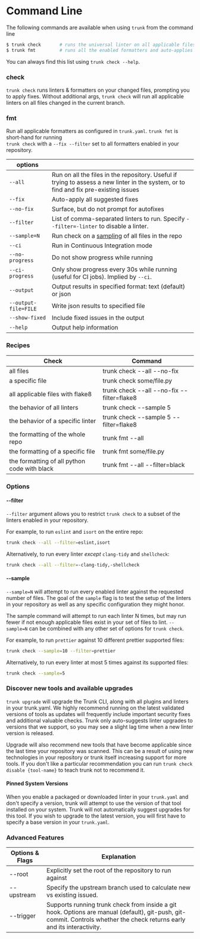# Command Line

The following commands are available when using `trunk` from the command line

```bash
$ trunk check       # runs the universal linter on all applicable files
$ trunk fmt         # runs all the enabled formatters and auto-applies changes
```

You can always find this list using `trunk check --help`.

### check

`trunk check` runs linters & formatters on your changed files, prompting you to apply fixes. Without additional args, `trunk check` will run all applicable linters on all files changed in the current branch.

### fmt

Run all applicable formatters as configured in `trunk.yaml`. `trunk fmt` is short-hand for running\
`trunk check` with a `--fix --filter` set to all formatters enabled in your repository.

| options              |                                                                                                                                       |
| -------------------- | ------------------------------------------------------------------------------------------------------------------------------------- |
| `--all`              | Run on all the files in the repository. Useful if trying to assess a new linter in the system, or to find and fix pre-existing issues |
| `--fix`              | Auto-apply all suggested fixes                                                                                                        |
| `--no-fix`           | Surface, but do not prompt for autofixes                                                                                              |
| `--filter`           | List of comma-separated linters to run. Specify `--filter=-linter` to disable a linter.                                               |
| `--sample=N`         | Run check on a [sampling](doc:check-cli#--sample) of all files in the repo                                                            |
| `--ci`               | Run in Continuous Integration mode                                                                                                    |
| `--no-progress`      | Do not show progress while running                                                                                                    |
| `--ci-progress`      | Only show progress every 30s while running (useful for CI jobs). Implied by `--ci`.                                                   |
| `--output`           | Output results in specified format: text (default) or json                                                                            |
| `--output-file=FILE` | Write json results to specified file                                                                                                  |
| `--show-fixed`       | Include fixed issues in the output                                                                                                    |
| `--help`             | Output help information                                                                                                               |

### Recipes

| Check                                        | Command                                    |
| -------------------------------------------- | ------------------------------------------ |
| all files                                    | trunk check --all --no-fix                 |
| a specific file                              | trunk check some/file.py                   |
| all applicable files with flake8             | trunk check --all --no-fix --filter=flake8 |
| the behavior of all linters                  | trunk check --sample 5                     |
| the behavior of a specific linter            | trunk check --sample 5 --filter=flake8     |
| the formatting of the whole repo             | trunk fmt --all                            |
| the formatting of a specific file            | trunk fmt some/file.py                     |
| the formatting of all python code with black | trunk fmt --all --filter=black             |

### Options

#### --filter

`--filter` argument allows you to restrict `trunk check` to a subset of the linters enabled in your repository.

For example, to run `eslint` and `isort` on the entire repo:

```bash
trunk check --all --filter=eslint,isort
```

Alternatively, to run every linter _except_ `clang-tidy` and `shellcheck`:

```bash
trunk check --all --filter=-clang-tidy,-shellcheck
```

#### --sample

`--sample=N` will attempt to run every enabled linter against the requested number of files. The goal of the `sample` flag is to test the setup of the linters in your repository as well as any specific configuration they might honor.

The sample command will attempt to run each linter N times, but may run fewer if not enough applicable files exist in your set of files to lint. `--sample=N` can be combined with any other set of options for `trunk check`.

For example, to run `prettier` against 10 different prettier supported files:

```bash
trunk check --sample=10 --filter=prettier
```

Alternatively, to run every linter at most 5 times against its supported files:

```bash
trunk check --sample=5
```

### Discover new tools and available upgrades

`trunk upgrade` will upgrade the Trunk CLI, along with all plugins and linters in your trunk.yaml. We highly recommend running on the latest validated versions of tools as updates will frequently include important security fixes and additional valuable checks. Trunk only auto-suggests linter upgrades to versions that we support, so you may see a slight lag time when a new linter version is released.

Upgrade will also recommend new tools that have become applicable since the last time your repository was scanned. This can be a result of using new technologies in your repository or trunk itself increasing support for more tools. If you don't like a particular recommendation you can run `trunk check disable {tool-name}` to teach trunk not to recommend it.

#### Pinned System Versions

When you enable a packaged or downloaded linter in your `trunk.yaml` and don't specify a version, trunk will attempt to use the version of that tool installed on your system. Trunk will not automatically suggest upgrades for this tool. If you wish to upgrade to the latest version, you will first have to specify a base version in your `trunk.yaml`.

### Advanced Features

| Options & Flags | Explanation                                                                                                                                                              |
| --------------- | ------------------------------------------------------------------------------------------------------------------------------------------------------------------------ |
| --root          | Explicitly set the root of the repository to run against                                                                                                                 |
| --upstream      | Specify the upstream branch used to calculate new vs existing issued.                                                                                                    |
| --trigger       | Supports running trunk check from inside a git hook. Options are manual (default), git-push, git-commit. Controls whether the check returns early and its interactivity. |

